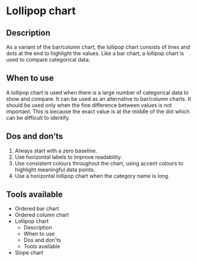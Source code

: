 <!---
Lollipop - Ranking content
-->

<!--- Lollipop icon assets/img/ranking/lollipop_icon.svg --->
# Lollipop chart

## Description

As a variant of the bar/column chart, the lollipop chart consists of lines and dots at the end to highlight the values. Like a bar chart, a lollipop chart is used to compare categorical data.

## When to use

A lollipop chart is used when there is a large number of categorical data to show and compare. It can be used as an alternative to bar/column charts. It should be used only when the fine difference between values is not important. This is because the exact value is at the middle of the dot which can be difficult to identify. 

## Dos and don’ts <!--- assets/img/ranking/lollipop_dosdonts_1.svg --->

1. Always start with a zero baseline.
2. Use horizontal labels to improve readability.
3. Use consistent colours throughout the chart, using accent colours to highlight meaningful data points.
4. Use a horizontal lollipop chart when the category name is long.

## Tools available
<!--- Buttons with link to the different tools --->


<!---
Side bar 
-->
- Ordered bar chart
- Ordered column chart
- Lollipop chart
    - Description
    - When to use
    - Dos and don'ts
    - Tools available
- Slope chart

